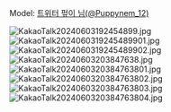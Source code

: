 ﻿---
dddd: 2024.06.02 코스피스
nickname: 펖이
sns_type: x
sns_id: Puppynem_12
---

<a name="Puppynem_12"></a>
Model: <a href="https://x.com/Puppynem_12" target="_blank">트위터 펖이 님(@Puppynem_12)</a>

![KakaoTalk20240603192454899.jpg](/assets/img/2024/06-02/펖이/KakaoTalk20240603192454899.jpg)
![KakaoTalk2024060319245489901.jpg](/assets/img/2024/06-02/펖이/KakaoTalk2024060319245489901.jpg)
![KakaoTalk2024060319245489902.jpg](/assets/img/2024/06-02/펖이/KakaoTalk2024060319245489902.jpg)
![KakaoTalk20240603203847638.jpg](/assets/img/2024/06-02/펖이/KakaoTalk20240603203847638.jpg)
![KakaoTalk2024060320384763801.jpg](/assets/img/2024/06-02/펖이/KakaoTalk2024060320384763801.jpg)
![KakaoTalk2024060320384763802.jpg](/assets/img/2024/06-02/펖이/KakaoTalk2024060320384763802.jpg)
![KakaoTalk2024060320384763803.jpg](/assets/img/2024/06-02/펖이/KakaoTalk2024060320384763803.jpg)
![KakaoTalk2024060320384763804.jpg](/assets/img/2024/06-02/펖이/KakaoTalk2024060320384763804.jpg)